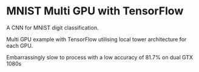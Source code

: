 # MNIST Multi GPU with TensorFlow
A CNN for MNIST digit classification.

Multi GPU example with TensorFlow utilising local tower architecture for each GPU.

Embarrassingly slow to process with a low accuracy of 81.7% on dual GTX 1080s
